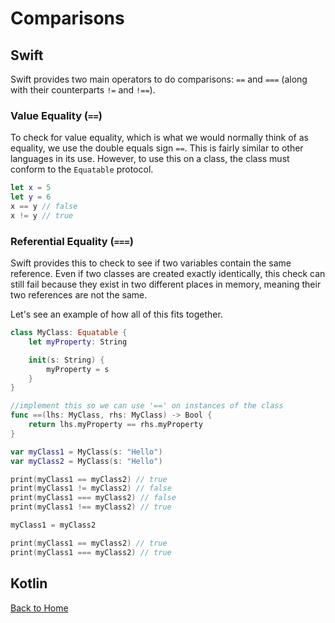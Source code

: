 # Comparisons
## Swift
Swift provides two main operators to do comparisons: `==` and `===` (along with their counterparts `!=` and `!==`).

### Value Equality (`==`)
To check for value equality, which is what we would normally think of as equality, we use the double equals sign `==`. This is fairly similar to other languages in its use. However, to use this on a class, the class must conform to the `Equatable` protocol.
```Swift
let x = 5
let y = 6
x == y // false
x != y // true
```

### Referential Equality (`===`)
Swift provides this to check to see if two variables contain the same reference. Even if two classes are created exactly identically, this check can still fail because they exist in two different places in memory, meaning their two references are not the same.

Let's see an example of how all of this fits together.
```Swift
class MyClass: Equatable {
    let myProperty: String

    init(s: String) {
        myProperty = s
    }
}

//implement this so we can use '==' on instances of the class
func ==(lhs: MyClass, rhs: MyClass) -> Bool {
    return lhs.myProperty == rhs.myProperty
}

var myClass1 = MyClass(s: "Hello")
var myClass2 = MyClass(s: "Hello")

print(myClass1 == myClass2) // true
print(myClass1 != myClass2) // false
print(myClass1 === myClass2) // false
print(myClass1 !== myClass2) // true

myClass1 = myClass2

print(myClass1 == myClass2) // true
print(myClass1 === myClass2) // true
```

## Kotlin
[Back to Home](../README.md)
